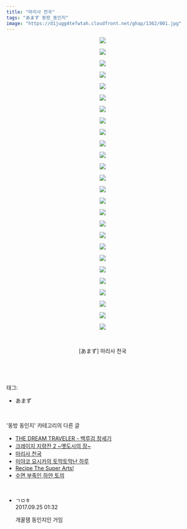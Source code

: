 ```yaml
---
title: "마리사 천국"
tags: "あまず 동방_동인지"
image: "https://d1jugg4tefwtah.cloudfront.net/ghap/1362/001.jpg"
---
```

<div class="article">
<p style="text-align: center; clear: none; float: none;"><img src="{{ site.imgserver11 }}/ghap/1362/001.jpg"/></p>
<p style="text-align: center; clear: none; float: none;"><img src="{{ site.imgserver11 }}/ghap/1362/002.jpg"/></p>
<p style="text-align: center; clear: none; float: none;"><img src="{{ site.imgserver11 }}/ghap/1362/003.jpg"/></p>
<p style="text-align: center; clear: none; float: none;"><img src="{{ site.imgserver11 }}/ghap/1362/004.jpg"/></p>
<p style="text-align: center; clear: none; float: none;"><img src="{{ site.imgserver11 }}/ghap/1362/005.jpg"/></p>
<p style="text-align: center; clear: none; float: none;"><img src="{{ site.imgserver11 }}/ghap/1362/006.jpg"/></p>
<p style="text-align: center; clear: none; float: none;"><img src="{{ site.imgserver11 }}/ghap/1362/007.jpg"/></p>
<p style="text-align: center; clear: none; float: none;"><img src="{{ site.imgserver11 }}/ghap/1362/008.jpg"/></p>
<p style="text-align: center; clear: none; float: none;"><img src="{{ site.imgserver11 }}/ghap/1362/009.jpg"/></p>
<p style="text-align: center; clear: none; float: none;"><img src="{{ site.imgserver11 }}/ghap/1362/010.jpg"/></p>
<p style="text-align: center; clear: none; float: none;"><img src="{{ site.imgserver11 }}/ghap/1362/011.jpg"/></p>
<p style="text-align: center; clear: none; float: none;"><img src="{{ site.imgserver11 }}/ghap/1362/012.jpg"/></p>
<p style="text-align: center; clear: none; float: none;"><img src="{{ site.imgserver11 }}/ghap/1362/013.jpg"/></p>
<p style="text-align: center; clear: none; float: none;"><img src="{{ site.imgserver11 }}/ghap/1362/014.jpg"/></p>
<p style="text-align: center; clear: none; float: none;"><img src="{{ site.imgserver11 }}/ghap/1362/015.jpg"/></p>
<p style="text-align: center; clear: none; float: none;"><img src="{{ site.imgserver11 }}/ghap/1362/016.jpg"/></p>
<p style="text-align: center; clear: none; float: none;"><img src="{{ site.imgserver11 }}/ghap/1362/017.jpg"/></p>
<p style="text-align: center; clear: none; float: none;"><img src="{{ site.imgserver11 }}/ghap/1362/018.jpg"/></p>
<p style="text-align: center; clear: none; float: none;"><img src="{{ site.imgserver11 }}/ghap/1362/019.jpg"/></p>
<p style="text-align: center; clear: none; float: none;"><img src="{{ site.imgserver11 }}/ghap/1362/020.jpg"/></p>
<p style="text-align: center; clear: none; float: none;"><img src="{{ site.imgserver11 }}/ghap/1362/021.jpg"/></p>
<p style="text-align: center; clear: none; float: none;"><img src="{{ site.imgserver11 }}/ghap/1362/022.jpg"/></p>
<p style="text-align: center; clear: none; float: none;"><img src="{{ site.imgserver11 }}/ghap/1362/023.jpg"/></p>
<p style="text-align: center; clear: none; float: none;"><img src="{{ site.imgserver11 }}/ghap/1362/024.jpg"/></p>
<p style="text-align: center; clear: none; float: none;"><img src="{{ site.imgserver11 }}/ghap/1362/025.jpg"/></p>
<p style="text-align: center; clear: none; float: none;"><img src="{{ site.imgserver11 }}/ghap/1362/026.jpg"/></p>
<p style="text-align: center; clear: none; float: none;"><br/></p>
<p style="text-align: center; clear: none; float: none;">[あまず] 마리사 천국</p>
<p><br/></p>
</div><br/>
<div class="tagTrail">
<p>태그: </p>
<ul>
<li>あまず</li>
</ul>
</div><br/>
<div class="another">
<p>'동방 동인지' 카테고리의 다른 글</p>
<ul>
<li><a href="/ghap_1364">THE DREAM TRAVELER - 백루검 창세기</a></li>
<li><a href="/ghap_1363">크레이지 지령전 2 ~옛도시의 장~</a></li>
<li><a href="/ghap_1362">마리사 천국</a></li>
<li><a href="/ghap_1361">미야코 요시카의 토막토막난 하루</a></li>
<li><a href="/ghap_1360">Recipe The Super Arts!</a></li>
<li><a href="/ghap_1359">수면 부족인 하얀 토끼</a></li>
</ul>
</div><br/>
<div class="cb_module cb_fluid">
<div class="cb_wrt cb_profile">
<div class="comment">
<ul>
<li class="cb_thumb_off" id="comment15089826">
<div class="cb_comment_area">
<div class="cb_info_area">
<div class="cb_section">
<span class="cb_nick_name">ㄱㅁㅎ</span>
</div>
<div class="cb_section">
<span class="cb_date">2017.09.25 01:32 </span>
</div>
</div>
<div class="cb_dsc_comment">
<p class="cb_dsc">
											개꿀잼 동인지인 거임
										</p>
</div>
</div></li>
</ul>
</div>
</div><!-- commentList close -->
</div><br/>
